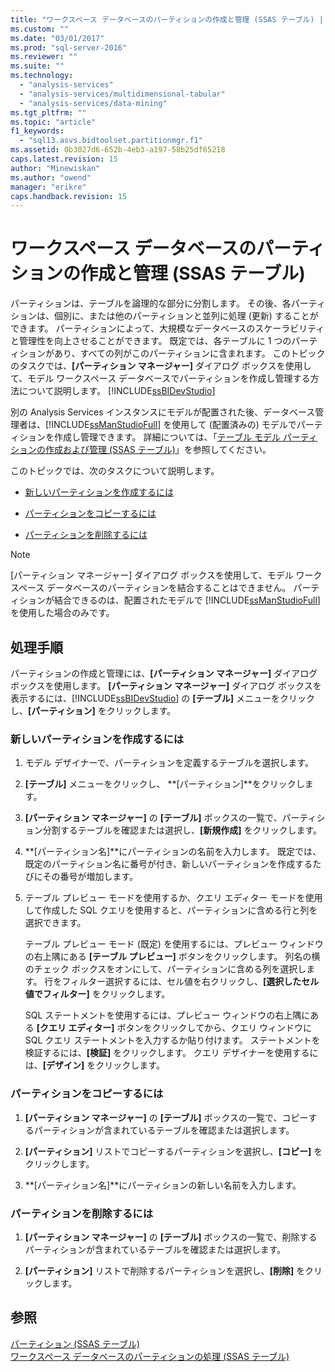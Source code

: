 ```yaml
---
title: "ワークスペース データベースのパーティションの作成と管理 (SSAS テーブル) | Microsoft Docs"
ms.custom: ""
ms.date: "03/01/2017"
ms.prod: "sql-server-2016"
ms.reviewer: ""
ms.suite: ""
ms.technology: 
  - "analysis-services"
  - "analysis-services/multidimensional-tabular"
  - "analysis-services/data-mining"
ms.tgt_pltfrm: ""
ms.topic: "article"
f1_keywords: 
  - "sql13.asvs.bidtoolset.partitionmgr.f1"
ms.assetid: 0b3027d6-652b-4eb3-a197-58b25df65218
caps.latest.revision: 15
author: "Minewiskan"
ms.author: "owend"
manager: "erikre"
caps.handback.revision: 15
---
```

# ワークスペース データベースのパーティションの作成と管理 (SSAS テーブル)
  パーティションは、テーブルを論理的な部分に分割します。 その後、各パーティションは、個別に、または他のパーティションと並列に処理 (更新) することができます。 パーティションによって、大規模なデータベースのスケーラビリティと管理性を向上させることができます。 既定では、各テーブルに 1 つのパーティションがあり、すべての列がこのパーティションに含まれます。 このトピックのタスクでは、**[パーティション マネージャー]** ダイアログ ボックスを使用して、モデル ワークスペース データベースでパーティションを作成し管理する方法について説明します。 [!INCLUDE[ssBIDevStudio](../../includes/ssbidevstudio-md.md)]  
  
 別の Analysis Services インスタンスにモデルが配置された後、データベース管理者は、[!INCLUDE[ssManStudioFull](../../includes/ssmanstudiofull-md.md)] を使用して (配置済みの) モデルでパーティションを作成し管理できます。 詳細については、「[テーブル モデル パーティションの作成および管理 (SSAS テーブル)](../../analysis-services/tabular-models/create-and-manage-tabular-model-partitions-ssas-tabular.md)」を参照してください。  
  
 このトピックでは、次のタスクについて説明します。  
  
-   [新しいパーティションを作成するには](#bkmk_create_new)  
  
-   [パーティションをコピーするには](#bkmk_copy)  
  
-   [パーティションを削除するには](#bkmk_delete)  
  
> [!NOTE]  
>  [パーティション マネージャー] ダイアログ ボックスを使用して、モデル ワークスペース データベースのパーティションを結合することはできません。 パーティションが結合できるのは、配置されたモデルで [!INCLUDE[ssManStudioFull](../../includes/ssmanstudiofull-md.md)] を使用した場合のみです。  
  
## 処理手順  
 パーティションの作成と管理には、**[パーティション マネージャー]** ダイアログ ボックスを使用します。 **[パーティション マネージャー]** ダイアログ ボックスを表示するには、[!INCLUDE[ssBIDevStudio](../../includes/ssbidevstudio-md.md)] の **[テーブル]** メニューをクリックし、**[パーティション]** をクリックします。  
  
###  <a name="bkmk_create_new"></a> 新しいパーティションを作成するには  
  
1.  モデル デザイナーで、パーティションを定義するテーブルを選択します。  
  
2.  **[テーブル]** メニューをクリックし、 **[パーティション]**をクリックします。  
  
3.  **[パーティション マネージャー]** の **[テーブル]** ボックスの一覧で、パーティション分割するテーブルを確認または選択し、**[新規作成]** をクリックします。  
  
4.  **[パーティション名]**にパーティションの名前を入力します。 既定では、既定のパーティション名に番号が付き、新しいパーティションを作成するたびにその番号が増加します。  
  
5.  テーブル プレビュー モードを使用するか、クエリ エディター モードを使用して作成した SQL クエリを使用すると、パーティションに含める行と列を選択できます。  
  
     テーブル プレビュー モード (既定) を使用するには、プレビュー ウィンドウの右上隅にある **[テーブル プレビュー]** ボタンをクリックします。 列名の横のチェック ボックスをオンにして、パーティションに含める列を選択します。 行をフィルター選択するには、セル値を右クリックし、**[選択したセル値でフィルター]** をクリックします。  
  
     SQL ステートメントを使用するには、プレビュー ウィンドウの右上隅にある **[クエリ エディター]** ボタンをクリックしてから、クエリ ウィンドウに SQL クエリ ステートメントを入力するか貼り付けます。 ステートメントを検証するには、**[検証]** をクリックします。 クエリ デザイナーを使用するには、**[デザイン]** をクリックします。  
  
###  <a name="bkmk_copy"></a> パーティションをコピーするには  
  
1.  **[パーティション マネージャー]** の **[テーブル]** ボックスの一覧で、コピーするパーティションが含まれているテーブルを確認または選択します。  
  
2.  **[パーティション]** リストでコピーするパーティションを選択し、**[コピー]** をクリックします。  
  
3.  **[パーティション名]**にパーティションの新しい名前を入力します。  
  
###  <a name="bkmk_delete"></a> パーティションを削除するには  
  
1.  **[パーティション マネージャー]** の **[テーブル]** ボックスの一覧で、削除するパーティションが含まれているテーブルを確認または選択します。  
  
2.  **[パーティション]** リストで削除するパーティションを選択し、**[削除]** をクリックします。  
  
## 参照  
 [パーティション (SSAS テーブル)](../../analysis-services/tabular-models/partitions-ssas-tabular.md)   
 [ワークスペース データベースのパーティションの処理 (SSAS テーブル)](../../analysis-services/tabular-models/process-partitions-in-the-workspace-databse-ssas-tabular.md)  
  
  